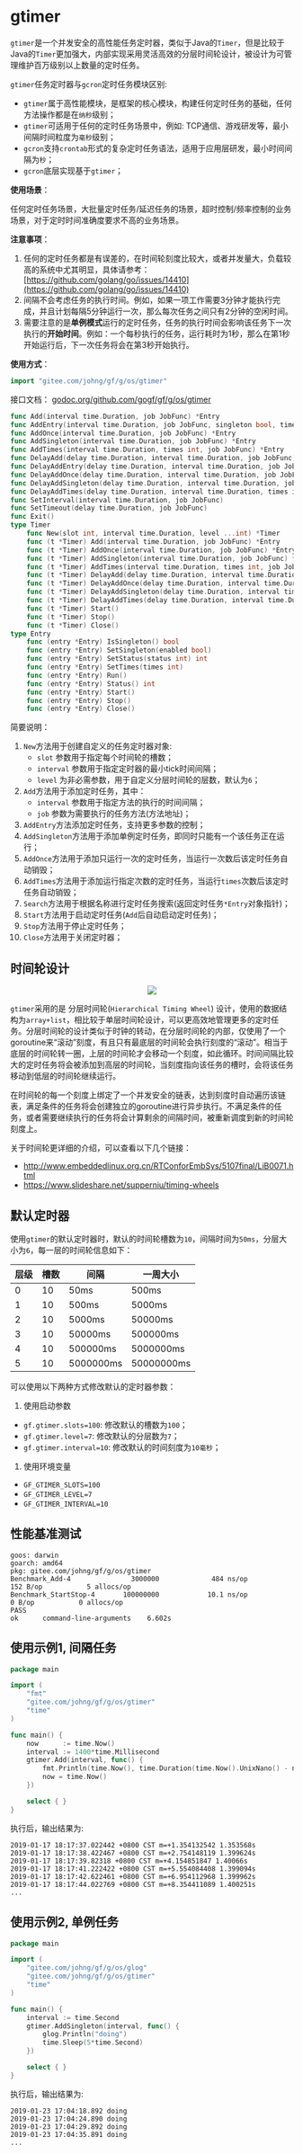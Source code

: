 # gtimer

`gtimer`是一个并发安全的高性能任务定时器，类似于Java的`Timer`，但是比较于Java的`Timer`更加强大，内部实现采用灵活高效的分层时间轮设计，被设计为可管理维护百万级别以上数量的定时任务。

`gtimer`任务定时器与`gcron`定时任务模块区别:
- `gtimer`属于高性能模块，是框架的核心模块，构建任何定时任务的基础，任何方法操作都是在`纳秒`级别；
- `gtimer`可适用于任何的定时任务场景中，例如: TCP通信、游戏研发等，最小间隔时间粒度为`毫秒`级别；
- `gcron`支持`crontab`形式的复杂定时任务语法，适用于应用层研发，最小时间间隔为`秒`；
- `gcron`底层实现基于`gtimer`；

**使用场景**：

任何定时任务场景，大批量定时任务/延迟任务的场景，超时控制/频率控制的业务场景，对于定时时间准确度要求不高的业务场景。

**注意事项**：

1. 任何的定时任务都是有误差的，在时间轮刻度比较大，或者并发量大，负载较高的系统中尤其明显，具体请参考：[https://github.com/golang/go/issues/14410](https://github.com/golang/go/issues/14410)
1. 间隔不会考虑任务的执行时间。例如，如果一项工作需要3分钟才能执行完成，并且计划每隔5分钟运行一次，那么每次任务之间只有2分钟的空闲时间。
1. 需要注意的是**单例模式**运行的定时任务，任务的执行时间会影响该任务下一次执行的**开始时间**。例如：一个每秒执行的任务，运行耗时为1秒，那么在第1秒开始运行后，下一次任务将会在第3秒开始执行。

**使用方式**：
```go
import "gitee.com/johng/gf/g/os/gtimer"
```

接口文档： [godoc.org/github.com/gogf/gf/g/os/gtimer](https://godoc.org/github.com/gogf/gf/g/os/gtimer)

```go
func Add(interval time.Duration, job JobFunc) *Entry
func AddEntry(interval time.Duration, job JobFunc, singleton bool, times int, status int) *Entry
func AddOnce(interval time.Duration, job JobFunc) *Entry
func AddSingleton(interval time.Duration, job JobFunc) *Entry
func AddTimes(interval time.Duration, times int, job JobFunc) *Entry
func DelayAdd(delay time.Duration, interval time.Duration, job JobFunc)
func DelayAddEntry(delay time.Duration, interval time.Duration, job JobFunc, singleton bool, times int, status int)
func DelayAddOnce(delay time.Duration, interval time.Duration, job JobFunc)
func DelayAddSingleton(delay time.Duration, interval time.Duration, job JobFunc)
func DelayAddTimes(delay time.Duration, interval time.Duration, times int, job JobFunc)
func SetInterval(interval time.Duration, job JobFunc)
func SetTimeout(delay time.Duration, job JobFunc)
func Exit()
type Timer
    func New(slot int, interval time.Duration, level ...int) *Timer
    func (t *Timer) Add(interval time.Duration, job JobFunc) *Entry
    func (t *Timer) AddOnce(interval time.Duration, job JobFunc) *Entry
    func (t *Timer) AddSingleton(interval time.Duration, job JobFunc) *Entry
    func (t *Timer) AddTimes(interval time.Duration, times int, job JobFunc) *Entry
    func (t *Timer) DelayAdd(delay time.Duration, interval time.Duration, job JobFunc)
    func (t *Timer) DelayAddOnce(delay time.Duration, interval time.Duration, job JobFunc)
    func (t *Timer) DelayAddSingleton(delay time.Duration, interval time.Duration, job JobFunc)
    func (t *Timer) DelayAddTimes(delay time.Duration, interval time.Duration, times int, job JobFunc)
    func (t *Timer) Start()
    func (t *Timer) Stop()
    func (t *Timer) Close()
type Entry
    func (entry *Entry) IsSingleton() bool
    func (entry *Entry) SetSingleton(enabled bool)
    func (entry *Entry) SetStatus(status int) int
    func (entry *Entry) SetTimes(times int)
    func (entry *Entry) Run()
    func (entry *Entry) Status() int
    func (entry *Entry) Start()
    func (entry *Entry) Stop()
    func (entry *Entry) Close()
```
简要说明：
1. `New`方法用于创建自定义的任务定时器对象:
    - `slot` 参数用于指定每个时间轮的槽数；
    - `interval` 参数用于指定定时器的最小tick时间间隔；
    - `level` 为非必需参数，用于自定义分层时间轮的层数，默认为`6`；
1. `Add`方法用于添加定时任务，其中：
    - `interval` 参数用于指定方法的执行的时间间隔；
    - `job` 参数为需要执行的任务方法(方法地址)；
1. `AddEntry`方法添加定时任务，支持更多参数的控制；
1. `AddSingleton`方法用于添加单例定时任务，即同时只能有一个该任务正在运行；
1. `AddOnce`方法用于添加只运行一次的定时任务，当运行一次数后该定时任务自动销毁；
1. `AddTimes`方法用于添加运行指定次数的定时任务，当运行`times`次数后该定时任务自动销毁；
1. `Search`方法用于根据名称进行定时任务搜索(返回定时任务`*Entry`对象指针)；
1. `Start`方法用于启动定时任务(`Add`后自动启动定时任务)；
1. `Stop`方法用于停止定时任务；
1. `Close`方法用于关闭定时器；

## 时间轮设计
<div align=center>
<img src="images/hierarchical-timing-wheel.png" />
</div>

`gtimer`采用的是 分层时间轮(`Hierarchical Timing Wheel`) 设计，使用的数据结构为`array+list`，相比较于单层时间轮设计，可以更高效地管理更多的定时任务。分层时间轮的设计类似于时钟的转动，在分层时间轮的内部，仅使用了一个goroutine来“滚动”刻度，有且只有最底层的时间轮会执行刻度的“滚动”。相当于底层的时间轮转一圈，上层的时间轮才会移动一个刻度，如此循环。时间间隔比较大的定时任务将会被添加到高层的时间轮，当刻度指向该任务的槽时，会将该任务移动到低层的时间轮继续运行。

在时间轮的每一个刻度上绑定了一个并发安全的链表，达到刻度时自动遍历该链表，满足条件的任务将会创建独立的goroutine进行异步执行。不满足条件的任务，或者需要继续执行的任务将会计算剩余的间隔时间，被重新调度到新的时间轮刻度上。


关于时间轮更详细的介绍，可以查看以下几个链接：
* http://www.embeddedlinux.org.cn/RTConforEmbSys/5107final/LiB0071.html
* https://www.slideshare.net/supperniu/timing-wheels



## 默认定时器
使用`gtimer`的默认定时器时，默认的时间轮槽数为`10`，间隔时间为`50ms`，分层大小为`6`，每一层的时间轮信息如下：

| 层级 | 槽数 | 间隔 | 一周大小
|---|---|---| ---
|0 | 10 | 50ms      | 500ms
|1 | 10 | 500ms     | 5000ms
|2 | 10 | 5000ms    | 50000ms
|3 | 10 | 50000ms   | 500000ms
|4 | 10 | 500000ms  | 5000000ms
|5 | 10 | 5000000ms | 50000000ms

可以使用以下两种方式修改默认的定时器参数：
1. 使用启动参数
 - `gf.gtimer.slots=100`: 修改默认的槽数为`100`；
 - `gf.gtimer.level=7`: 修改默认的分层数为`7`；
 - `gf.gtimer.interval=10`: 修改默认的时间刻度为`10毫秒`；
1. 使用环境变量
 - `GF_GTIMER_SLOTS=100`
 - `GF_GTIMER_LEVEL=7`
 - `GF_GTIMER_INTERVAL=10`

## 性能基准测试

```
goos: darwin
goarch: amd64
pkg: gitee.com/johng/gf/g/os/gtimer
Benchmark_Add-4               3000000             484 ns/op         152 B/op           5 allocs/op
Benchmark_StartStop-4       100000000            10.1 ns/op           0 B/op           0 allocs/op
PASS
ok      command-line-arguments    6.602s
```

## 使用示例1, 间隔任务

```go
package main

import (
    "fmt"
    "gitee.com/johng/gf/g/os/gtimer"
    "time"
)

func main() {
    now      := time.Now()
    interval := 1400*time.Millisecond
    gtimer.Add(interval, func() {
        fmt.Println(time.Now(), time.Duration(time.Now().UnixNano() - now.UnixNano()))
        now = time.Now()
    })

    select { }
}
```
执行后，输出结果为:
```
2019-01-17 18:17:37.022442 +0800 CST m=+1.354132542 1.353568s
2019-01-17 18:17:38.422467 +0800 CST m=+2.754148119 1.399624s
2019-01-17 18:17:39.82318 +0800 CST m=+4.154851847 1.40066s
2019-01-17 18:17:41.222422 +0800 CST m=+5.554084408 1.399094s
2019-01-17 18:17:42.622461 +0800 CST m=+6.954112968 1.399962s
2019-01-17 18:17:44.022769 +0800 CST m=+8.354411089 1.400251s
...
```

## 使用示例2, 单例任务

```go
package main

import (
    "gitee.com/johng/gf/g/os/glog"
    "gitee.com/johng/gf/g/os/gtimer"
    "time"
)

func main() {
    interval := time.Second
    gtimer.AddSingleton(interval, func() {
        glog.Println("doing")
        time.Sleep(5*time.Second)
    })

    select { }
}
```
执行后，输出结果为:
```
2019-01-23 17:04:18.892 doing
2019-01-23 17:04:24.890 doing
2019-01-23 17:04:29.892 doing
2019-01-23 17:04:35.891 doing
...
```

















